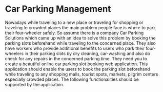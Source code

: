# Car Parking Management

Nowadays while traveling to a new place or traveling for shopping or traveling to crowded places the main problem people face is where to park their four-wheeler safely. So assume there is a company Car Parking Solutions which came up with an idea to solve this problem by booking the parking slots beforehand while traveling to the concerned place. They also have workers who provide additional benefits to users who park their four-wheelers in their parking slots by dry cleaning, car-washing and also do check for any repairs in the concerned parking time.
They need you to create a beautiful online car parking slot booking web application. This application should enable the users to book the parking slot beforehand while traveling to any shopping malls, tourist spots, markets, pilgrim centers especially crowded places. The following functionalities should be supported by the application.
